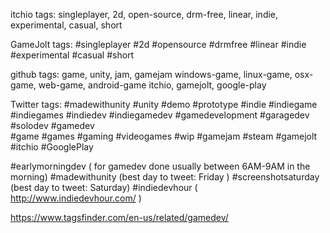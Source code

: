 itchio tags: 
singleplayer, 2d, open-source, drm-free, linear, indie, experimental, casual, short

GameJolt tags:
#singleplayer #2d #opensource #drmfree #linear #indie #experimental #casual #short

github tags:
game, unity, jam, gamejam
windows-game, linux-game, osx-game, web-game, android-game
itchio, gamejolt, google-play

Twitter tags:
#madewithunity #unity 
#demo #prototype 
#indie #indiegame #indiegames #indiedev #indiegamedev #gamedevelopment #garagedev #solodev
#gamedev  
#game #games #gaming #videogames
#wip
#gamejam 
#steam #gamejolt #itchio #GooglePlay 

#earlymorningdev   ( for gamedev done usually between 6AM-9AM in the morning)
#madewithunity (best day to tweet: Friday ) 
#screenshotsaturday (best day to tweet: Saturday) 
#indiedevhour ( http://www.indiedevhour.com/ )

https://www.tagsfinder.com/en-us/related/gamedev/
